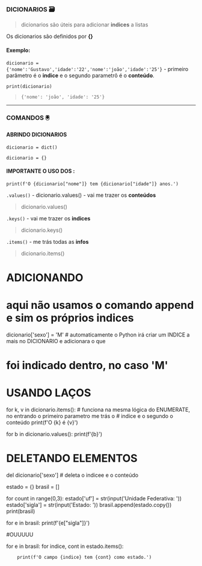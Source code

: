 ### DICIONARIOS :card_file_box:
> dicionarios são úteis para adicionar **indices** a listas

Os dicionarios são definidos por **{}**

#### Exemplo:

`dicionario = {'nome':'Gustavo','idade':'22','nome':'joão','idade':'25'}` - primeiro parâmetro é o **indice** e o segundo parametrô é o **conteúdo**.

`print(dicionario)`

> `{'nome': 'joão', 'idade': '25'}` 

---
### COMANDOS :trackball:
#### ABRINDO DICIONARIOS

`dicionario = dict()`

`dicionario = {}`

#### IMPORTANTE O USO DOS **:**

`print(f'O {dicionario["nome"]} tem {dicionario["idade"]} anos.')`

`.values()` - dicionario.values() - vai me trazer os **conteúdos**
> dicionario.values()

`.keys()` - vai me trazer os **indices**
> dicionario.keys()

`.items()` - me trás todas as **infos**
> dicionario.items()

# ADICIONANDO
# aqui não usamos o comando append e sim os próprios indices

dicionario['sexo'] = 'M' # automaticamente o Python irá criar um INDICE a mais no DICIONARIO e adicionara o que
# foi indicado dentro, no caso 'M'

# USANDO LAÇOS

for k, v in dicionario.items(): # funciona na mesma lógica do ENUMERATE, no entrando o primeiro parametro me trás o
                                # indice e o segundo o conteúdo
    print(f'O {k} é {v}')

for b in dicionario.values():
    print(f'{b}')

# DELETANDO ELEMENTOS

del dicionario['sexo'] # deleta o indicee e o conteúdo

estado = {}
brasil = []

for count in range(0,3):
    estado['uf'] = str(input('Unidade Federativa: '))
    estado['sigla'] = str(input('Estado: '))
    brasil.append(estado.copy())
print(brasil)

for e in brasil:
    print(f'{e["sigla"]}')

#OUUUUU

for e in brasil:
    for indice, cont in estado.items():

        print(f'O campo {indice} tem {cont} como estado.')
